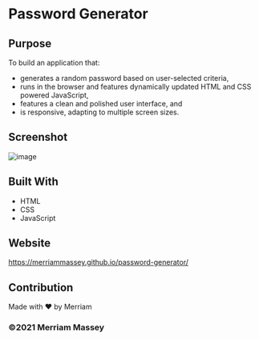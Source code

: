 # Password Generator

## Purpose
To build an application that: 
* generates a random password based on user-selected criteria,
* runs in the browser and features dynamically updated HTML and CSS powered  JavaScript,
* features a clean and polished user interface, and 
* is responsive, adapting to multiple screen sizes.

## Screenshot
![image](https://user-images.githubusercontent.com/77468612/108602548-b32b9f80-735f-11eb-991f-e0f2cd4a52ef.png)

## Built With
* HTML
* CSS
* JavaScript

## Website
https://merriammassey.github.io/password-generator/

## Contribution
Made with ❤️ by Merriam

### ©️2021 Merriam Massey

